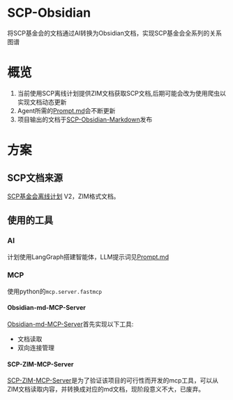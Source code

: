 # SCP-Obsidian
将SCP基金会的文档通过AI转换为Obsidian文档，实现SCP基金会全系列的关系图谱
# 概览
1. 当前使用SCP离线计划提供ZIM文档获取SCP文档,后期可能会改为使用爬虫以实现文档动态更新
2. Agent所需的[Prompt.md](/Prompt.md)会不断更新
3. 项目输出的文档于[SCP-Obsidian-Markdown](https://github.com/Lingwuxin/SCP-Obsidian-Markdown)发布
# 方案
## SCP文档来源
[SCP基金会离线计划](https://scp-wiki-cn.wikidot.com/offline) V2，ZIM格式文档。
## 使用的工具
### AI
计划使用LangGraph搭建智能体，LLM提示词见[Prompt.md](/Prompt.md)
### MCP
使用python的`mcp.server.fastmcp`
#### Obsidian-md-MCP-Server
[Obsidian-md-MCP-Server](https://github.com/Lingwuxin/Obsidian-md-MCP-Server)首先实现以下工具:
- 文档读取
- 双向连接管理
#### SCP-ZIM-MCP-Server
[SCP-ZIM-MCP-Server](https://github.com/Lingwuxin/SCP-ZIM-MCP-Server)是为了验证该项目的可行性而开发的mcp工具，可以从ZIM文档读取内容，并转换成对应的md文档，现阶段意义不大，已废弃。
